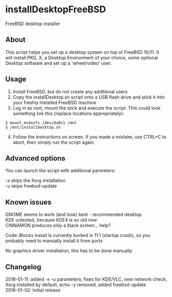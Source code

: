 # installDesktopFreeBSD
FreeBSD desktop installer

## About
This script helps you set up a desktop system on top of FreeBSD 10/11. It will install PKG, X, a Desktop Environment of your choice, some optional Desktop software and set up a 'wheel/video' user.

## Usage
1. Install FreeBSD, but do not create any additional users
2. Copy the installDesktop.sh script onto a USB flash drive and stick it into your freshly installed FreeBSD machine
3. Log in as root, mount the stick and execute the script. This could look something link this (replace locations appropriately):
```
$ mount_msdosfs /dev/da0s1 /mnt
$ /mnt/installDesktop.sh
```
4. Follow the instructions on screen. If you made a mistake, use CTRL+C to abort, then simply run the script again.

## Advanced options
You can launch the script with additional parmeters:

-x skips the Xorg installation<br />
-u skips freebsd-update

## Known issues
GNOME seems to work (and look) best - recommended desktop<br />
KDE untested, because KDE4 is so old now<br />
CINNAMON produces only a black screen... help?<br />

Code::Blocks install is currently borked in 11.1 (startup crash), so you probably need to manually install it from ports

No graphics driver installation, this has to be done manually.

## Changelog
2018-01-11: added -x -u parameters, fixes for KDE/VLC, new network check, Xorg installed by default, echo -y removed, added freebsd-update<br />
2018-01-02: Initial release